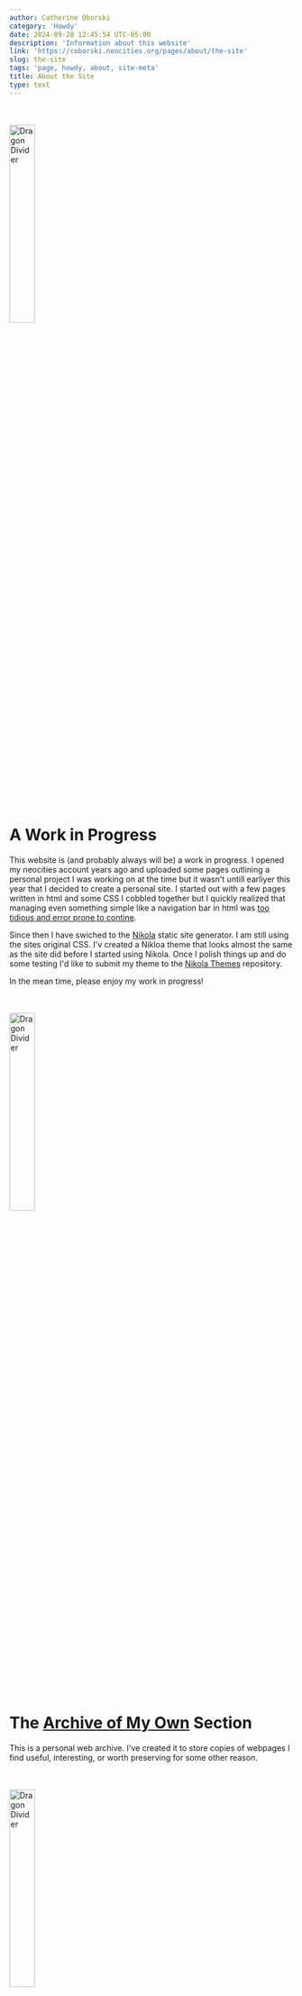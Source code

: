 ```yaml
---
author: Catherine Oborski
category: 'Howdy'
date: 2024-09-20 12:45:54 UTC-05:00
description: 'Information about this website'
link: 'https://coborski.neocities.org/pages/about/the-site'
slug: the-site
tags: 'page, howdy, about, site-meta'
title: About the Site
type: text
---
```


<br>
<br>
<div class=divider>
    <img src="https://coborski.neocities.org/images/dragondivider.gif" alt="Dragon Divider" title="Dragon Divider" style="width: 30%; height: auto;">
</div>
<br>
<br>

# A Work in Progress

This website is (and probably always will be) a work in progress. I opened my neocities account years ago and uploaded some pages outlining a personal project I was working on at the time but it wasn't untill earliyer this year that I decided to create a personal site. I started out with a few pages written in html and some CSS I cobbled together but I quickly realized that managing even something simple like a navigation bar in html was [too tidious and error prone to contine](https://coborski.bearblog.dev/ok-so-on-a-slightly-more-technical-note/).

Since then I have swiched to the [Nikola](https://github.com/getnikola/nikola) static site generator. I am still using the sites original CSS. I'v created a Nikloa theme that looks almost the same as the site did before I started using Nikola. Once I polish things up and do some testing I'd like to submit my theme to the [Nikola Themes](https://github.com/getnikola/nikola-themes) repository.

In the mean time, please enjoy my work in progress!

<br>
<br>
<div class=divider>
    <img src="https://coborski.neocities.org/images/dragondivider.gif" alt="Dragon Divider" title="Dragon Divider" style="width: 30%; height: auto;">
</div>
<br>
<br>

# The [Archive of My Own](https://coborski.neocities.org/pages/AM3/) Section

This is a personal web archive. I've created it to store copies of webpages I find useful, interesting, or worth preserving for some other reason.

<br>
<br>
<div class=divider>
    <img src="https://coborski.neocities.org/images/dragondivider.gif" alt="Dragon Divider" title="Dragon Divider" style="width: 30%; height: auto;">
</div>
<br>
<br>

# Repo
[![Github Repo](https://github-readme-stats.vercel.app/api/pin/?username=coborski&repo=neocities&theme=tokyonight)](https://github.com/cOborski/neocities)

## **
## * TODO
## * An Incompleate list.
## */

🟪 Improve accsesability
<br>
🟪 Make the site more readable
<br>
🟪 Make the theme changable
<br>
🟪 Make the reading experiance customizable
<br>
🟪 Add more dragons
<br>
🟪 Add Web-mentions
<br>

See [*Issues*](https://github.com/cOborski/neocities/issues) for more...

<br>
<br>
<div class=divider>
    <img src="https://coborski.neocities.org/images/dragondivider.gif" alt="Dragon Divider" title="Dragon Divider" style="width: 30%; height: auto;">
</div>
<br>
<br>

# Notes on Browser Compatability

I've always been a firefox devote but it seems its user share is declining. Unfortunatly, this means that many websites and webdevelopment tools are not properly tested in or compatable with firefox. Currently, the kudos buttons on this site and the bravenet embedded guestbook both fail in firefox.

I'm going to see what I can do about this. My goal is for this site to be 100% compatable with firefox based browsers. If you find anything that doesn't seem to be working, please post an [issue on github](https://github.com/cOborski/neocities/issues) or comment below.

<br>
<br>
<div class=divider>
    <img src="https://coborski.neocities.org/images/dragondivider.gif" alt="Dragon Divider" title="Dragon Divider" style="width: 30%; height: auto;">
</div>
<br>
<br>

# Commenting!

Commenting on this site is currently powered by [Utterances](https://utteranc.es/) which requiers a github account. I'm sorry for this. I would like to use a comments system that is free, allows anonymous comments, and respects privacy, but this is a pick two situation. (I know I picked *one*, don't @ me.)

<br>
<br>
